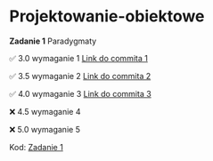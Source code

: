 # Projektowanie-obiektowe

**Zadanie 1** Paradygmaty

:white_check_mark: 3.0 wymaganie 1 [Link do commita 1](https://github.com/wmakoss/Projektowanie-obiektowe/commit/4bd98a405ca70e6935ee863a73ec82df383d2ff7)

:white_check_mark: 3.5 wymaganie 2 [Link do commita 2](https://github.com/wmakoss/Projektowanie-obiektowe/commit/0e224beb0318ad70dad0d1180a8d1ca1add12446)

:white_check_mark: 4.0 wymaganie 3 [Link do commita 3](https://github.com/wmakoss/Projektowanie-obiektowe/commit/6ab75e635f86ec53c1bbf8982ce1ca32feb8b30b)

:x: 4.5 wymaganie 4 

:x: 5.0 wymaganie 5 


Kod: [Zadanie 1](https://github.com/wmakoss/Projektowanie-obiektowe/tree/main/zadanie%201)

